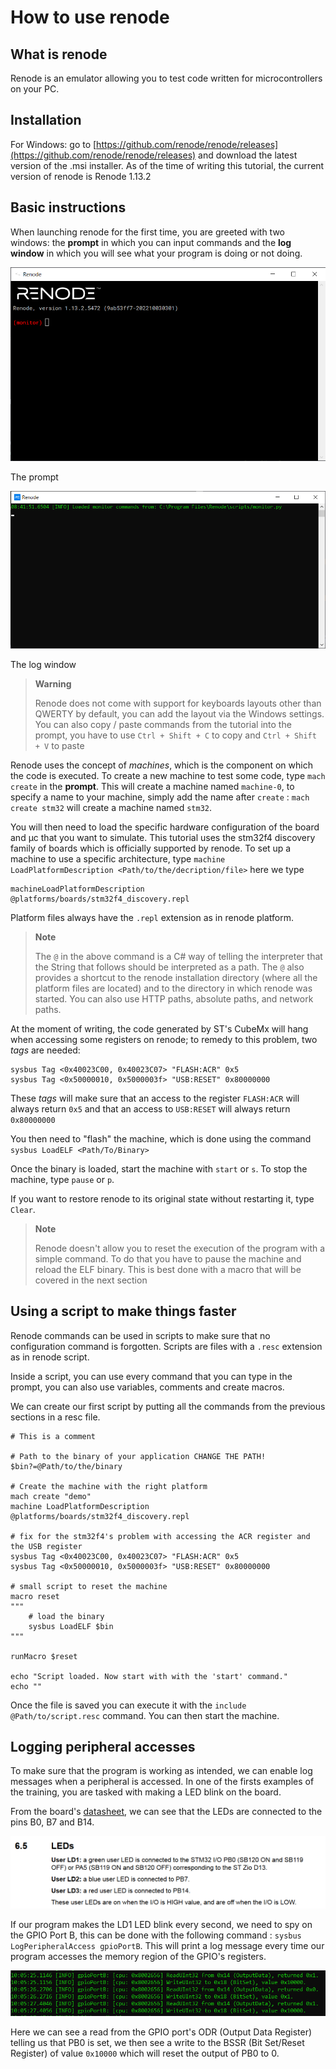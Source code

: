 
# How to use renode

## What is renode

Renode is an emulator allowing you to test code written for microcontrollers on your PC.

## Installation

For Windows:  go to [https://github.com/renode/renode/releases](https://github.com/renode/renode/releases) and download the latest version of the .msi installer.
As of the time of writing this tutorial, the current version of renode is Renode 1.13.2

## Basic instructions

When launching renode for the first time, you are greeted with two windows: the **prompt** in which you can input commands and the **log window** in which you will see what your program is doing or not doing.

![Prompt](./ressources/Pasted_image_20221116084219.png)

The prompt

![Log window](./ressources/Pasted_image_20221116085031.png)

The log window


> **Warning**
> 
> Renode does not come with support for keyboards layouts other than QWERTY by default, you can add the layout via the Windows settings. You can also copy / paste commands from the tutorial into the prompt, you have to use `Ctrl + Shift + C` to copy and `Ctrl + Shift + V` to paste

Renode uses the concept of *machines*, which is the component on which the code is executed. To create a new machine to test some code, type `mach create` in the **prompt**. This will create a machine named ``machine-0``, to specify a name to your machine, simply add the name after  `create` : `mach create stm32`  will create a machine named `stm32`.

You will then need to load the specific hardware configuration of the board and µc that you want to simulate. This tutorial uses the stm32f4 discovery family of boards which is officially supported by renode. To set up a machine to use a specific architecture, type `machine LoadPlatformDescription <Path/to/the/decription/file>` here we type 
```
machineLoadPlatformDescription @platforms/boards/stm32f4_discovery.repl
```

Platform files always have the `.repl` extension as in renode platform.

> **Note**
> 
> The `@` in the above command is a C# way of telling the interpreter that the String that follows should be interpreted as a path. The `@` also provides a shortcut to the renode installation directory (where all the platform files are located) and to the directory in which renode was started. You can also use HTTP paths, absolute paths, and network paths.

At the moment of writing, the code generated by ST's CubeMx will hang when accessing some registers on renode; to remedy to this problem, two *tags* are needed:
```
sysbus Tag <0x40023C00, 0x40023C07> "FLASH:ACR" 0x5
sysbus Tag <0x50000010, 0x5000003f> "USB:RESET" 0x80000000
```
These *tags* will make sure that an access to the register `FLASH:ACR` will always return `0x5` and that an access to `USB:RESET` will always return `0x80000000`

You then need to "flash" the machine, which is done using the command `sysbus LoadELF <Path/To/Binary>`

Once the binary is loaded, start the machine with `start` or `s`.
To stop the machine, type `pause` or `p`.

If you want to restore renode to its original state without restarting it, type `Clear`.

> **Note**
> 
> Renode doesn't allow you to reset the execution of the program with a simple command. To do that you have to pause the machine and reload the ELF binary.
> This is best done with a macro that will be covered in the next section 

## Using a script to make things faster

Renode commands can be used in scripts to make sure that no configuration command is forgotten. Scripts are files with a `.resc` extension as in renode script.

Inside a script, you can use every command that you can type in the prompt, you can also use variables, comments and create macros.

We can create our first script by putting all the commands from the previous sections in a resc file.

```
# This is a comment

# Path to the binary of your application CHANGE THE PATH!
$bin?=@Path/to/the/binary

# Create the machine with the right platform
mach create "demo"
machine LoadPlatformDescription @platforms/boards/stm32f4_discovery.repl

# fix for the stm32f4's problem with accessing the ACR register and the USB register
sysbus Tag <0x40023C00, 0x40023C07> "FLASH:ACR" 0x5
sysbus Tag <0x50000010, 0x5000003f> "USB:RESET" 0x80000000

# small script to reset the machine
macro reset
"""
    # load the binary
    sysbus LoadELF $bin
"""

runMacro $reset

echo "Script loaded. Now start with with the 'start' command."
echo ""

```

Once the file is saved you can execute it with the `include @Path/to/script.resc` command. You can then start the machine.

## Logging peripheral accesses

To make sure that the program is working as intended, we can enable log messages when a peripheral is accessed. In one of the firsts examples of the training, you are tasked with making a LED blink on the board.

From the board's [datasheet](https://www.st.com/resource/en/user_manual/um1974-stm32-nucleo144-boards-mb1137-stmicroelectronics.pdf), we can see that the LEDs are connected to the pins B0, B7 and B14.

![Datasheet](ressources/Pasted_image_20221116100219.png)

If our program makes the LD1 LED blink every second, we need to spy on the GPIO Port B, this can be done with the following command : `sysbus LogPeripheralAccess gpioPortB`. This will print a log message every time our program accesses the memory region of the GPIO's registers.

![log window](ressources/Pasted_image_20221116100757.png)

Here we can see a read from the GPIO port's ODR (Output Data Register) telling us that PB0 is set, we then see a write to the BSSR (Bit Set/Reset Register) of value `0x10000` which will reset the output of PB0 to 0.
